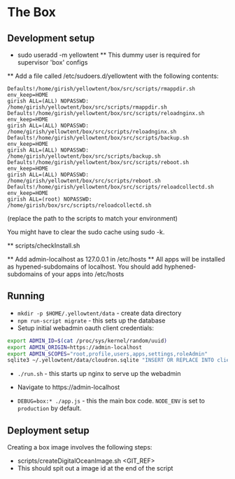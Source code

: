 The Box
=======

Development setup
-----------------
* sudo useradd -m yellowtent
** This dummy user is required for supervisor 'box' configs

** Add a file called /etc/sudoers.d/yellowtent with the following contents:

    Defaults!/home/girish/yellowtent/box/src/scripts/rmappdir.sh env_keep=HOME
    girish ALL=(ALL) NOPASSWD: /home/girish/yellowtent/box/src/scripts/rmappdir.sh
    Defaults!/home/girish/yellowtent/box/src/scripts/reloadnginx.sh env_keep=HOME
    girish ALL=(ALL) NOPASSWD: /home/girish/yellowtent/box/src/scripts/reloadnginx.sh
    Defaults!/home/girish/yellowtent/box/src/scripts/backup.sh env_keep=HOME
    girish ALL=(ALL) NOPASSWD: /home/girish/yellowtent/box/src/scripts/backup.sh
    Defaults!/home/girish/yellowtent/box/src/scripts/reboot.sh env_keep=HOME
    girish ALL=(ALL) NOPASSWD: /home/girish/yellowtent/box/src/scripts/reboot.sh
    Defaults!/home/girish/yellowtent/box/src/scripts/reloadcollectd.sh env_keep=HOME
    girish ALL=(root) NOPASSWD: /home/girish/box/src/scripts/reloadcollectd.sh

   (replace the path to the scripts to match your environment)

   You might have to clear the sudo cache using sudo -k.

** scripts/checkInstall.sh

** Add admin-localhost as 127.0.0.1 in /etc/hosts
** All apps will be installed as hypened-subdomains of localhost. You should add
   hyphened-subdomains of your apps into /etc/hosts

Running
-------
* `mkdir -p $HOME/.yellowtent/data` - create data directory
* `npm run-script migrate` - this sets up the database
* Setup initial webadmin oauth client credentials:
```bash
export ADMIN_ID=$(cat /proc/sys/kernel/random/uuid)
export ADMIN_ORIGIN=https://admin-localhost
export ADMIN_SCOPES="root,profile,users,apps,settings,roleAdmin"
sqlite3 ~/.yellowtent/data/cloudron.sqlite "INSERT OR REPLACE INTO clients (id, appId, clientId, clientSecret, name, redirectURI, scope) VALUES (\"\$ADMIN_ID\", \"webadmin\", \"cid-webadmin\", \"unusedsecret\", \"WebAdmin\", \"$ADMIN_ORIGIN\", \"\$ADMIN_SCOPES\")"
```
* `./run.sh` - this starts up nginx to serve up the webadmin
* Navigate to https://admin-localhost

* `DEBUG=box:* ./app.js` - this the main box code. `NODE_ENV` is set to `production` by default.

Deployment setup
----------------
Creating a box image involves the following steps:
* scripts/createDigitalOceanImage.sh <GIT_REF>
* This should spit out a image id at the end of the script


